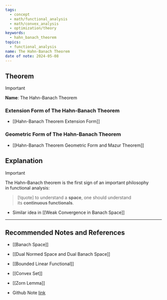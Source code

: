 ```yaml
---
tags:
  - concept
  - math/functional_analysis
  - math/convex_analysis
  - optimization/theory
keywords:
  - hahn_banach_theorem
topics:
  - functional_analysis
name: The Hahn-Banach Theorem
date of note: 2024-05-08
---
```


## Theorem

>[!important]
>**Name**:  The Hahn-Banach Theorem


### Extension Form of The Hahn-Banach Theorem 

- [[Hahn-Banach Theorem Extension Form]]

### Geometric Form of The Hahn-Banach Theorem 

- [[Hahn-Banach Theorem Geometric Form and Mazur Theorem]]

## Explanation

>[!important]
>The Hahn–Banach theorem is the first sign of an important philosophy in functional analysis: 
>
>>[!quote]
>>to understand a **space**, one should understand its **continuous functionals**.

- Similar idea in [[Weak Convergence in Banach Space]]


-----------
##  Recommended Notes and References

- [[Banach Space]]
- [[Dual Normed Space and Dual Banach Space]]
- [[Bounded Linear Functional]]
- [[Convex Set]]
- [[Zorn Lemma]]

- Github Note [link](https://github.com/TianpeiLuke/SelfStudyNotes/tree/master/self-study/probability_and_measure_theory)